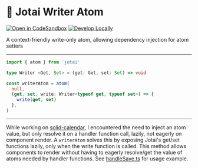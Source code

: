 # 👻 Jotai Writer Atom

[![Open in CodeSandbox](https://img.shields.io/badge/Open-＠CodeSandbox-blue?style=flat-square&logo=codesandbox)][live_demo]
[![Develop Locally](https://img.shields.io/badge/Develop-＠localhost-DDD?style=flat-square&logo=gnubash&logoColor=EEE)][develop]

A context-friendly write-only atom, allowing dependency injection for atom setters

---

```ts
import { atom } from 'jotai'

type Writer <Get, Set> = (get: Get, set: Set) => void

const writerAtom = atom(
  null,
  (get, set, write: Writer<typeof get, typeof set>) => {
    write(get, set)
  },
)
```

---

While working on [solid-calendar][solid_calendar], I encountered the need to inject an atom value, but only resolve it on a handler function call, lazily, not eagerly on component render. A `writerAtom` solves this by exposing Jotai's get/set functions lazily, only when the write function is called. This method allows components to render without having to eagerly resolve/get the value of atoms needed by handler functions. See [handleSave.ts][handleSave] for usage example.

[develop]: ../../.shared/node/README.md#development

[handleSave]: ../solid-calendar/src/reminder/editor/handleSave.ts

[live_demo]: https://codesandbox.io/s/github/hd-o/coding-challenge/tree/main/packages/jotai-writer-atom?file=/src/app/index.tsx

[solid_calendar]: ../solid-calendar/README.md
